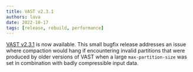 ```yaml
---
title: VAST v2.3.1
authors: lava
date: 2022-10-17
tags: [release, rebuild, performance]
---
```


[VAST v2.3.1][github-vast-release] is now available. This small bugfix release
addresses an issue where compaction would hang if encountering
invalid partitions that were produced by older versions of VAST when a large
`max-partition-size` was set in combination with badly compressible input data.

[github-vast-release]: https://github.com/tenzir/vast/releases/tag/v2.3.1
